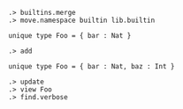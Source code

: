 ```ucm:hide
.> builtins.merge
.> move.namespace builtin lib.builtin
```

```unison
unique type Foo = { bar : Nat }
```

```ucm
.> add
```

```unison
unique type Foo = { bar : Nat, baz : Int }
```

```ucm
.> update
.> view Foo
.> find.verbose
```
